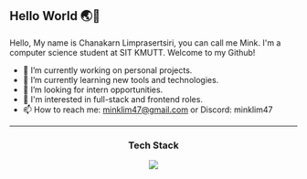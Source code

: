 ## Hello World 🌏🌈

Hello, My name is Chanakarn Limprasertsiri, you can call me Mink. I'm a computer science student at SIT KMUTT. Welcome to my Github!

- 🔭 I’m currently working on personal projects.
- 🌱 I’m currently learning new tools and technologies.
- 👯 I’m looking for intern opportunities.
- 🙌 I'm interested in full-stack and frontend roles.
- 📫 How to reach me: minklim47@gmail.com or Discord: minklim47
---
<h3 align="center" >Tech Stack</h3>
<p align="center">
  <a href="https://skillicons.dev">
    <img src="https://skillicons.dev/icons?i=css,html,js,react,express,c,java" />
  </a>
</p>
